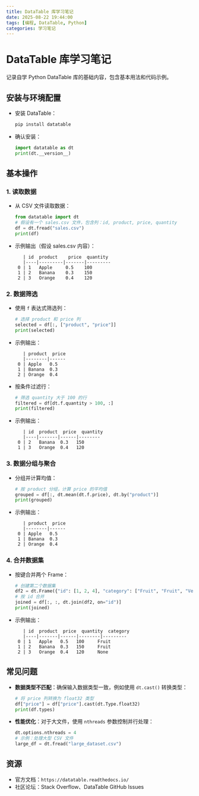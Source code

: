 ```yaml
---
title: DataTable 库学习笔记
date: 2025-08-22 19:44:00
tags: [编程, DataTable, Python]
categories: 学习笔记
---
```


# DataTable 库学习笔记

记录自学 Python DataTable 库的基础内容，包含基本用法和代码示例。

<!-- more -->

## 安装与环境配置

- 安装 DataTable：
  ```bash
  pip install datatable
  ```
- 确认安装：
  ```python
  import datatable as dt
  print(dt.__version__)
  ```

## 基本操作

### 1. 读取数据
- 从 CSV 文件读取数据：
  ```python
  from datatable import dt
  # 假设有一个 sales.csv 文件，包含列：id, product, price, quantity
  df = dt.fread("sales.csv")
  print(df)
  ```
- 示例输出（假设 sales.csv 内容）：
  ```
     | id  product    price  quantity
     |----|---------|-------|---------
   0 | 1   Apple     0.5    100
   1 | 2   Banana    0.3    150
   2 | 3   Orange    0.4    120
  ```

### 2. 数据筛选
- 使用 `f` 表达式筛选列：
  ```python
  # 选择 product 和 price 列
  selected = df[:, ["product", "price"]]
  print(selected)
  ```
- 示例输出：
  ```
     | product  price
     |--------|------
   0 | Apple   0.5
   1 | Banana  0.3
   2 | Orange  0.4
  ```
- 按条件过滤行：
  ```python
  # 筛选 quantity 大于 100 的行
  filtered = df[dt.f.quantity > 100, :]
  print(filtered)
  ```
- 示例输出：
  ```
     | id  product  price  quantity
     |----|-------|------|--------
   0 | 2   Banana  0.3   150
   1 | 3   Orange  0.4   120
  ```

### 3. 数据分组与聚合
- 分组并计算均值：
  ```python
  # 按 product 分组，计算 price 的平均值
  grouped = df[:, dt.mean(dt.f.price), dt.by("product")]
  print(grouped)
  ```
- 示例输出：
  ```
     | product  price
     |--------|------
   0 | Apple   0.5
   1 | Banana  0.3
   2 | Orange  0.4
  ```

### 4. 合并数据集
- 按键合并两个 Frame：
  ```python
  # 创建第二个数据集
  df2 = dt.Frame({"id": [1, 2, 4], "category": ["Fruit", "Fruit", "Vegetable"]})
  # 按 id 合并
  joined = df[:, :, dt.join(df2, on="id")]
  print(joined)
  ```
- 示例输出：
  ```
     | id  product  price  quantity  category
     |----|-------|------|--------|---------
   0 | 1   Apple   0.5   100     Fruit
   1 | 2   Banana  0.3   150     Fruit
   2 | 3   Orange  0.4   120     None
  ```

## 常见问题

- **数据类型不匹配**：确保输入数据类型一致，例如使用 `dt.cast()` 转换类型：
  ```python
  # 将 price 列转换为 float32 类型
  df["price"] = df["price"].cast(dt.Type.float32)
  print(df.types)
  ```
- **性能优化**：对于大文件，使用 `nthreads` 参数控制并行处理：
  ```python
  dt.options.nthreads = 4
  # 示例：处理大型 CSV 文件
  large_df = dt.fread("large_dataset.csv")
  ```

## 资源
- 官方文档：`https://datatable.readthedocs.io/`
- 社区论坛：Stack Overflow、DataTable GitHub Issues